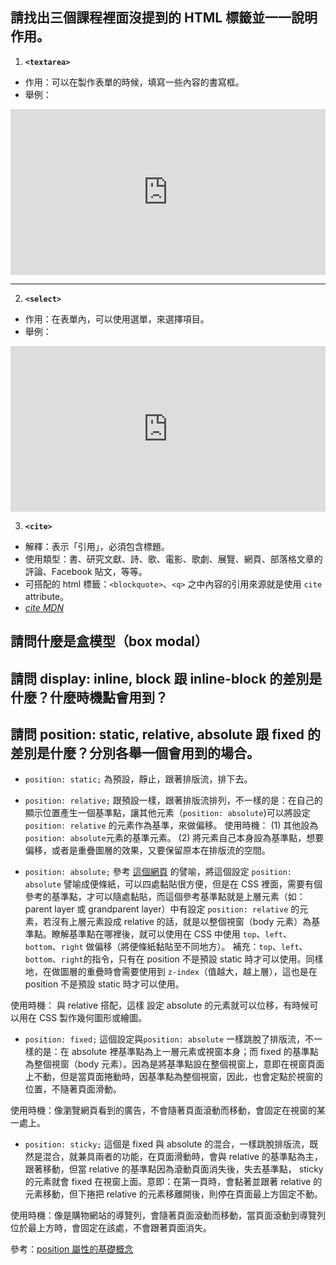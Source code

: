 ## 請找出三個課程裡面沒提到的 HTML 標籤並一一說明作用。
1. **`<textarea>`**
- 作用：可以在製作表單的時候，填寫一些內容的書寫框。
- 舉例：
<iframe height="265" style="width: 100%;" scrolling="no" title="vYxxawO" src="https://codepen.io/estella00911/embed/vYxxawO?height=265&theme-id=dark&default-tab=html,result" frameborder="no" loading="lazy" allowtransparency="true" allowfullscreen="true">
  See the Pen <a href='https://codepen.io/estella00911/pen/vYxxawO'>vYxxawO</a> by PinChun
  (<a href='https://codepen.io/estella00911'>@estella00911</a>) on <a href='https://codepen.io'>CodePen</a>.
</iframe>

---

2. **`<select>`**
- 作用：在表單內，可以使用選單，來選擇項目。
- 舉例：
<iframe height="265" style="width: 100%;" scrolling="no" title="w6_hw3_select" src="https://codepen.io/estella00911/embed/RwppBzr?height=265&theme-id=dark&default-tab=html,result" frameborder="no" loading="lazy" allowtransparency="true" allowfullscreen="true">
  See the Pen <a href='https://codepen.io/estella00911/pen/RwppBzr'>w6_hw3_select</a> by PinChun
  (<a href='https://codepen.io/estella00911'>@estella00911</a>) on <a href='https://codepen.io'>CodePen</a>.
</iframe>

3. **`<cite>`**
- 解釋：表示「引用」，必須包含標題。
- 使用類型：書、研究文獻、詩、歌、電影、歌劇、展覽、網頁、部落格文章的評論、Facebook 貼文，等等。
- 可搭配的 html 標籤：`<blockquote>`、`<q>` 之中內容的引用來源就是使用 `cite` attribute。
- <cite>[cite MDN](https://developer.mozilla.org/zh-CN/docs/Web/HTML/Element/cite) </cite>
## 請問什麼是盒模型（box modal）


## 請問 display: inline, block 跟 inline-block 的差別是什麼？什麼時機點會用到？





## 請問 position: static, relative, absolute 跟 fixed 的差別是什麼？分別各舉一個會用到的場合。
* `position: static;`
為預設，靜止，跟著排版流，排下去。

* `position: relative;`
跟預設一樣，跟著排版流排列，不一樣的是：在自己的顯示位置產生一個基準點，讓其他元素（`position: absolute`)可以將設定 `position: relative` 的元素作為基準，來做偏移。
使用時機：
(1) 其他設為`position: absolute`元素的基準元素。
(2) 將元素自己本身設為基準點，想要偏移，或者是重疊圖層的效果，又要保留原本在排版流的空間。

* `position: absolute;`
參考 [這個網頁](https://medium.com/ui-ux%E7%B7%B4%E5%8A%9F%E5%9D%8A/position-%E5%B1%AC%E6%80%A7%E7%9A%84%E5%9F%BA%E7%A4%8E%E6%A6%82%E5%BF%B5-5931254e5203) 的譬喻，將這個設定 `position: absolute` 譬喻成便條紙，可以四處黏貼很方便，但是在 CSS 裡面，需要有個參考的基準點，才可以隨處黏貼，而這個參考基準點就是上層元素（如： parent layer 或 grandparent layer）中有設定 `position: relative` 的元素，若沒有上層元素設成 relative 的話，就是以整個視窗（body 元素）為基準點。瞭解基準點在哪裡後，就可以使用在 CSS 中使用 `top`、`left`、`bottom`、`right` 做偏移（將便條紙黏貼至不同地方）。
補充：`top`、`left`、`bottom`、`right`的指令，只有在 position 不是預設 static 時才可以使用。同樣地，在做圖層的重疊時會需要使用到 `z-index`（值越大，越上層），這也是在 position 不是預設 static 時才可以使用。

使用時機：
與 relative 搭配，這樣 設定 absolute 的元素就可以位移，有時候可以用在 CSS 製作幾何圖形或繪圖。

* `position: fixed;`
這個設定與`position: absolute` 一樣跳脫了排版流，不一樣的是：在 absolute 裡基準點為上一層元素或視窗本身；而 fixed 的基準點為整個視窗（body 元素）。因為是將基準點設在整個視窗上，意即在視窗頁面上不動，但是當頁面捲動時，因基準點為整個視窗，因此，也會定點於視窗的位置，不隨著頁面滑動。

使用時機：像瀏覽網頁看到的廣告，不會隨著頁面滾動而移動，會固定在視窗的某一處上。

* `position: sticky;`
這個是 fixed 與 absolute 的混合，一樣跳脫排版流，既然是混合，就兼具兩者的功能，在頁面滑動時，會與 relative 的基準點為主，跟著移動，但當 relative 的基準點因為滾動頁面消失後，失去基準點， sticky 的元素就會 fixed 在視窗上面。意即：在第一頁時，會黏著並跟著 relative 的元素移動，但下捲把 relative 的元素移離開後，則停在頁面最上方固定不動。

使用時機：像是購物網站的導覽列，會隨著頁面滾動而移動，當頁面滾動到導覽列位於最上方時，會固定在該處，不會跟著頁面消失。

參考：[position 屬性的基礎概念](https://medium.com/ui-ux%E7%B7%B4%E5%8A%9F%E5%9D%8A/position-%E5%B1%AC%E6%80%A7%E7%9A%84%E5%9F%BA%E7%A4%8E%E6%A6%82%E5%BF%B5-5931254e5203)